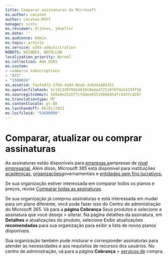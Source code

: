 ```yaml
---
title: Comparar assinaturas da Microsoft
ms.author: cmcatee
author: cmcatee-MSFT
manager: scotv
ms.reviewer: drjones, jmueller
ms.date: ''
ms.audience: Admin
ms.topic: article
ms.service: o365-administration
ROBOTS: NOINDEX, NOFOLLOW
localization_priority: Normal
ms.collection: Adm_O365
ms.custom:
- commerce_subscriptions
- "472"
- "1500026"
ms.assetid: faefe872-1fb6-4a0d-8ea6-3c034a484351
ms.openlocfilehash: 5c141320f08b4610e9ebedf21107bfda54193f56
ms.sourcegitcommit: 540a4e2515f7cfddee65519046454fc4437cd287
ms.translationtype: MT
ms.contentlocale: pt-BR
ms.lasthandoff: 08/01/2021
ms.locfileid: "53688998"
---
```

# <a name="compare-upgrade-or-purchase-subscriptions"></a>Comparar, atualizar ou comprar assinaturas
  
As assinaturas estão disponíveis para [empresas e](https://www.microsoft.com/microsoft-365/business/compare-all-microsoft-365-business-products?tab=2&rtc=1)empresas de [nível empresarial.](https://www.microsoft.com/microsoft-365/enterprise/compare-office-365-plans?rtc=1) Além disso, Microsoft 365 está disponível para instituições [acadêmicas,](https://www.microsoft.com/microsoft-365/academic/compare-office-365-education-plans?rtc=1&activetab=tab%3aprimaryr1) [organizações](https://www.microsoft.com/microsoft-365/government/compare-office-365-government-plans?rtc=1)governamentais e [entidades sem fins lucrativos.](https://www.microsoft.com/microsoft-365/nonprofit/office-365-nonprofit-plans-and-pricing?&rtc=1&activetab=tab%3aprimaryr1)
  
Se sua organização estiver interessada em comparar todos os planos e preços, revise [Comparar todas as assinaturas](https://www.microsoft.com/microsoft-365/enterprise/compare-office-365-plans?rtc=1).
  
Se sua organização já comprou assinaturas e está interessada em mudar para um plano diferente, você pode fazer isso do Centro de administração do Microsoft 365. Vá para a **página Cobrança** Seus produtos e selecione a assinatura que você deseja \> [](https://go.microsoft.com/fwlink/p/?linkid=842054) alterar. Na página detalhes da assinatura, em **Detalhes** e atualizações do produto, selecione Exibir atualizações **recomendadas** para sua organização para exibir a lista de novos planos disponíveis.
  
Sua organização também pode misturar e corresponder assinaturas para atender às necessidades e aos requisitos de recursos dos usuários. No centro de administração, vá para a página **Cobrança** \> [serviços de](https://go.microsoft.com/fwlink/p/?linkid=868433) compra. 